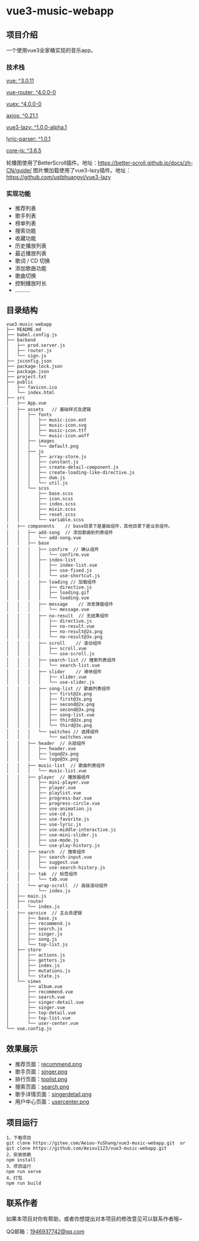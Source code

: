 # vue3-music-webapp

## 项目介绍

一个使用vue3全家桶实现的音乐app。



### 技术栈

[vue: ^3.0.11 ](https://img.shields.io/badge/vue-^3.0.11-green) 

 [vue-router: ^4.0.0-0 ](https://img.shields.io/badge/vue--router-^4.0.0--0-yellow)        

[vuex: ^4.0.0-0 ](https://img.shields.io/badge/vuex-^4.0.0--0-yellow)        

 [axios: ^0.21.1 ](https://img.shields.io/badge/axios-^0.21.1-yellow)

[vue3-lazy: ^1.0.0-alpha.1 ](https://img.shields.io/badge/vue3--lazy-^1.0.0--alpha.1-yellow)

[lyric-parser: ^1.0.1 ](https://img.shields.io/badge/lyric--parser-^1.0.1-yellow)

[core-js: ^3.6.5 ](https://img.shields.io/badge/core--js-^3.6.5-yellow)

轮播图使用了BetterScroll插件。地址：https://better-scroll.github.io/docs/zh-CN/guide/     图片懒加载使用了vue3-lazy插件。地址：https://github.com/ustbhuangyi/vue3-lazy


### 实现功能

- 推荐列表
- 歌手列表
- 榜单列表
- 搜索功能
- 收藏功能
- 历史播放列表
- 最近播放列表
- 歌词 / CD 切换
- 添加歌曲功能
- 歌曲切换
- 控制播放时长
- ..........



## 目录结构

```
vue3-music-webapp
├── README.md
├── babel.config.js
├── backend
│   ├── prod.server.js
│   ├── router.js
│   └── sign.js
├── jsconfig.json
├── package-lock.json
├── package.json
├── project.txt
├── public
│   ├── favicon.ico
│   └── index.html
├── src
│   ├── App.vue
│   ├── assets   // 基础样式及逻辑
│   │   ├── fonts
│   │   │   ├── music-icon.eot
│   │   │   ├── music-icon.svg
│   │   │   ├── music-icon.ttf
│   │   │   └── music-icon.woff
│   │   ├── images
│   │   │   └── default.png
│   │   ├── js
│   │   │   ├── array-store.js
│   │   │   ├── constant.js
│   │   │   ├── create-detail-component.js
│   │   │   ├── create-loading-like-directive.js
│   │   │   ├── dom.js
│   │   │   └── util.js
│   │   └── scss
│   │       ├── base.scss
│   │       ├── icon.scss
│   │       ├── index.scss
│   │       ├── mixin.scss
│   │       ├── reset.scss
│   │       └── variable.scss
│   ├── components    // base目录下是基础组件，其他目录下是业务组件。
│   │   ├── add-song  // 添加歌曲到列表组件
│   │   │   └── add-song.vue
│   │   ├── base  
│   │   │   ├── confirm  // 确认组件
│   │   │   │   └── confirm.vue
│   │   │   ├── index-list
│   │   │   │   ├── index-list.vue
│   │   │   │   ├── use-fixed.js
│   │   │   │   └── use-shortcut.js
│   │   │   ├── loading // 加载组件
│   │   │   │   ├── directive.js
│   │   │   │   ├── loading.gif
│   │   │   │   └── loading.vue
│   │   │   ├── message    // 消息弹窗组件
│   │   │   │   └── message.vue
│   │   │   ├── no-result  // 无结果组件
│   │   │   │   ├── directive.js
│   │   │   │   ├── no-result.vue
│   │   │   │   ├── no-result@2x.png
│   │   │   │   └── no-result@3x.png
│   │   │   ├── scroll    // 滚动组件
│   │   │   │   ├── scroll.vue
│   │   │   │   └── use-scroll.js
│   │   │   ├── search-list // 搜索列表组件
│   │   │   │   └── search-list.vue
│   │   │   ├── slider    // 滑块组件
│   │   │   │   ├── slider.vue
│   │   │   │   └── use-slider.js
│   │   │   ├── song-list // 歌曲列表组件
│   │   │   │   ├── first@2x.png
│   │   │   │   ├── first@3x.png
│   │   │   │   ├── second@2x.png
│   │   │   │   ├── second@3x.png
│   │   │   │   ├── song-list.vue
│   │   │   │   ├── third@2x.png
│   │   │   │   └── third@3x.png
│   │   │   └── switches // 选择组件
│   │   │       └── switches.vue
│   │   ├── header  // 头部组件
│   │   │   ├── header.vue
│   │   │   ├── logo@2x.png
│   │   │   └── logo@3x.png
│   │   ├── music-list  // 歌曲列表组件
│   │   │   └── music-list.vue
│   │   ├── player  // 播放器组件
│   │   │   ├── mini-player.vue
│   │   │   ├── player.vue
│   │   │   ├── playlist.vue
│   │   │   ├── progress-bar.vue
│   │   │   ├── progress-circle.vue
│   │   │   ├── use-animation.js
│   │   │   ├── use-cd.js
│   │   │   ├── use-favorite.js
│   │   │   ├── use-lyric.js
│   │   │   ├── use-middle-interactive.js
│   │   │   ├── use-mini-slider.js
│   │   │   ├── use-mode.js
│   │   │   └── use-play-history.js
│   │   ├── search  // 搜索组件
│   │   │   ├── search-input.vue
│   │   │   ├── suggest.vue
│   │   │   └── use-search-history.js
│   │   ├── tab  // 标签组件
│   │   │   └── tab.vue
│   │   └── wrap-scroll  // 高级滚动组件
│   │       └── index.js
│   ├── main.js
│   ├── router
│   │   └── index.js
│   ├── service  // 主业务逻辑
│   │   ├── base.js
│   │   ├── recommend.js
│   │   ├── search.js
│   │   ├── singer.js
│   │   ├── song.js
│   │   └── top-list.js
│   ├── store
│   │   ├── actions.js
│   │   ├── getters.js
│   │   ├── index.js
│   │   ├── mutations.js
│   │   └── state.js
│   └── views
│       ├── album.vue
│       ├── recommend.vue
│       ├── search.vue
│       ├── singer-detail.vue
│       ├── singer.vue
│       ├── top-detail.vue
│       ├── top-list.vue
│       └── user-center.vue
└── vue.config.js
```



## 效果展示

- 推荐页面：[recommend.png](https://gitee.com/Aeiou-YuShang/img/raw/master/recommend.png)
- 歌手页面：[singer.png](https://gitee.com/Aeiou-YuShang/img/raw/master/singer.png)
- 排行页面：[toplist.png](https://gitee.com/Aeiou-YuShang/img/raw/master/toplist.png)
- 搜索页面：[search.png](https://gitee.com/Aeiou-YuShang/img/raw/master/search.png)
- 歌手详情页面：[singerdetail.png](https://gitee.com/Aeiou-YuShang/img/raw/master/singerdetail.png)
- 用户中心页面：[usercenter.png](https://gitee.com/Aeiou-YuShang/img/raw/master/usercenter.png)



## 项目运行

```
1、下载项目
git clone https://gitee.com/Aeiou-YuShang/vue3-music-webapp.git  or  git clone https://github.com/Aeiou1123/vue3-music-webapp.git
2、安装依赖
npm install
3、项目运行
npm run serve
4、打包
npm run build
```



## 联系作者

如果本项目对你有帮助，或者你想提出对本项目的修改意见可以联系作者哦~

QQ邮箱：1946937742@qq.com          
